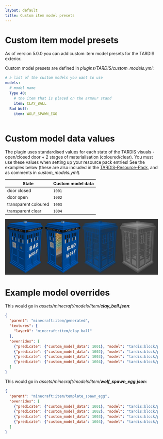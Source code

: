 ```yaml
---
layout: default
title: Custom item model presets
---
```


# Custom item model presets

As of version 5.0.0 you can add custom item model presets for the TARDIS exterior.

Custom model presets are defined in _plugins/TARDIS/custom\_models.yml_:

```yaml title="/plugins/TARDIS/custom_models.yml"
# a list of the custom models you want to use
models:
  # model name
  Type 40:
    # the item that is placed on the armour stand
    item: CLAY_BALL
  Bad Wolf:
    item: WOLF_SPAWN_EGG
    
```

# Custom model data values

The plugin uses standardised values for each state of the TARDIS visuals - open/closed door + 2 stages of materialisation (coloured/clear). You must use these values when setting up your resource pack entries! See the examples below (these are also included in the [TARDIS-Resource-Pack](https://github.com/eccentricdevotion/TARDIS-Resource-Pack), and as comments in _custom\_models.yml_).

| State                | Custom model data |
| -------------------- | ----------------- |
| door closed          | `1001`            |
| door open            | `1002`            |
| transparent coloured | `1003`            |
| transparent clear    | `1004`            |

![Custom model states](/images/docs/custom_model_states.jpg)

# Example model overrides

This would go in _assets/minecraft/models/item/**clay\_ball.json**_:

```json
{
  "parent": "minecraft:item/generated",
  "textures": {
    "layer0": "minecraft:item/clay_ball"
  },
  "overrides": [
    {"predicate": {"custom_model_data": 1001}, "model": "tardis:block/police_box/type_40_closed"},
    {"predicate": {"custom_model_data": 1002}, "model": "tardis:block/police_box/type_40_open"},
    {"predicate": {"custom_model_data": 1003}, "model": "tardis:block/police_box/type_40_stained"},
    {"predicate": {"custom_model_data": 1004}, "model": "tardis:block/police_box/type_40_glass"}
  ]
}
```

This would go in _assets/minecraft/models/item/**wolf\_spawn\_egg.json**_:

```json
{
  "parent": "minecraft:item/template_spawn_egg",
  "overrides": [
    {"predicate": {"custom_model_data": 1001}, "model": "tardis:block/police_box/bad_wolf_closed"},
    {"predicate": {"custom_model_data": 1002}, "model": "tardis:block/police_box/bad_wolf_open"},
    {"predicate": {"custom_model_data": 1003}, "model": "tardis:block/police_box/bad_wolf_stained"},
    {"predicate": {"custom_model_data": 1004}, "model": "tardis:block/police_box/bad_wolf_glass"}
  ]
}
```
